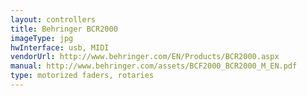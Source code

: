 ```yaml
---
layout: controllers
title: Behringer BCR2000
imageType: jpg
hwInterface: usb, MIDI
vendorUrl: http://www.behringer.com/EN/Products/BCR2000.aspx
manual: http://www.behringer.com/assets/BCF2000_BCR2000_M_EN.pdf
type: motorized faders, rotaries
---
```

